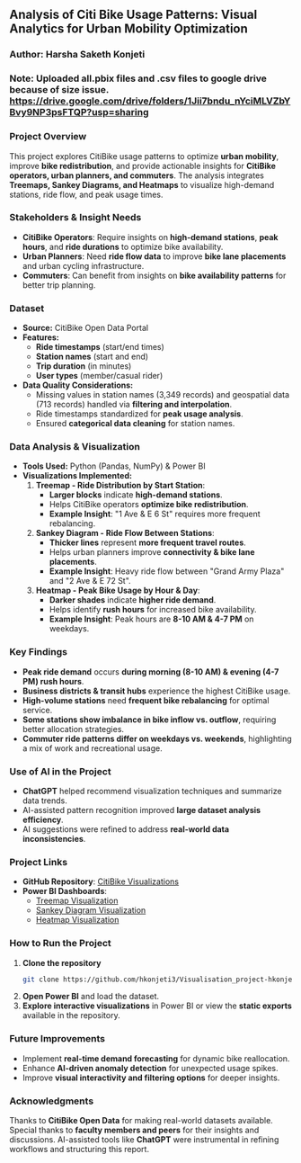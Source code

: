 ## **Analysis of Citi Bike Usage Patterns: Visual Analytics for Urban Mobility Optimization**  
### **Author:** Harsha Saketh Konjeti  

### Note: Uploaded all.pbix files and .csv files to google drive because of size issue. https://drive.google.com/drive/folders/1Jii7bndu_nYciMLVZbYBvy9NP3psFTQP?usp=sharing


### **Project Overview**  
This project explores CitiBike usage patterns to optimize **urban mobility**, improve **bike redistribution**, and provide actionable insights for **CitiBike operators, urban planners, and commuters**. The analysis integrates **Treemaps, Sankey Diagrams, and Heatmaps** to visualize high-demand stations, ride flow, and peak usage times.  

### **Stakeholders & Insight Needs**  
- **CitiBike Operators**: Require insights on **high-demand stations**, **peak hours**, and **ride durations** to optimize bike availability.  
- **Urban Planners**: Need **ride flow data** to improve **bike lane placements** and urban cycling infrastructure.  
- **Commuters**: Can benefit from insights on **bike availability patterns** for better trip planning.  

### **Dataset**  
- **Source:** CitiBike Open Data Portal  
- **Features:**  
  - **Ride timestamps** (start/end times)  
  - **Station names** (start and end)  
  - **Trip duration** (in minutes)  
  - **User types** (member/casual rider)  
- **Data Quality Considerations:**  
  - Missing values in station names (3,349 records) and geospatial data (713 records) handled via **filtering and interpolation**.  
  - Ride timestamps standardized for **peak usage analysis**.  
  - Ensured **categorical data cleaning** for station names.  

### **Data Analysis & Visualization**  
- **Tools Used:** Python (Pandas, NumPy) & Power BI  
- **Visualizations Implemented:**  
  1. **Treemap - Ride Distribution by Start Station**:  
     - **Larger blocks** indicate **high-demand stations**.  
     - Helps CitiBike operators **optimize bike redistribution**.  
     - **Example Insight**: "1 Ave & E 6 St" requires more frequent rebalancing.  
  2. **Sankey Diagram - Ride Flow Between Stations**:  
     - **Thicker lines** represent **more frequent travel routes**.  
     - Helps urban planners improve **connectivity & bike lane placements**.  
     - **Example Insight**: Heavy ride flow between "Grand Army Plaza" and "2 Ave & E 72 St".  
  3. **Heatmap - Peak Bike Usage by Hour & Day**:  
     - **Darker shades** indicate **higher ride demand**.  
     - Helps identify **rush hours** for increased bike availability.  
     - **Example Insight**: Peak hours are **8-10 AM & 4-7 PM** on weekdays.  

### **Key Findings**  
- **Peak ride demand** occurs **during morning (8-10 AM) & evening (4-7 PM) rush hours**.  
- **Business districts & transit hubs** experience the highest CitiBike usage.  
- **High-volume stations** need **frequent bike rebalancing** for optimal service.  
- **Some stations show imbalance in bike inflow vs. outflow**, requiring better allocation strategies.  
- **Commuter ride patterns differ on weekdays vs. weekends**, highlighting a mix of work and recreational usage.  

### **Use of AI in the Project**  
- **ChatGPT** helped recommend visualization techniques and summarize data trends.  
- AI-assisted pattern recognition improved **large dataset analysis efficiency**.  
- AI suggestions were refined to address **real-world data inconsistencies**.  

### **Project Links**  
- **GitHub Repository**: [CitiBike Visualizations](https://github.com/hkonjeti3/Visualisation_project-hkonjeti)  
- **Power BI Dashboards**:  
  - [Treemap Visualization](https://app.powerbi.com/links/7qYuzih92r?ctid=1113be34-aed1-4d00-ab4b-cdd02510be91&pbi_source=linkShare) 
  - [Sankey Diagram Visualization](https://app.powerbi.com/links/FVGAMflzNq?ctid=1113be34-aed1-4d00-ab4b-cdd02510be91&pbi_source=linkShare&bookmarkGuid=44ad21b8-56a6-4d4d-a70c-39dd4cc43acf) 
  - [Heatmap Visualization](https://app.powerbi.com/links/YF6NUhn-yR?ctid=1113be34-aed1-4d00-ab4b-cdd02510be91&pbi_source=linkShare) 

### **How to Run the Project**  
1. **Clone the repository**  
   ```bash
   git clone https://github.com/hkonjeti3/Visualisation_project-hkonjeti.git
   ```  
2. **Open Power BI** and load the dataset.  
3. **Explore interactive visualizations** in Power BI or view the **static exports** available in the repository.  

### **Future Improvements**  
- Implement **real-time demand forecasting** for dynamic bike reallocation.  
- Enhance **AI-driven anomaly detection** for unexpected usage spikes.  
- Improve **visual interactivity and filtering options** for deeper insights.  

### **Acknowledgments**  
Thanks to **CitiBike Open Data** for making real-world datasets available. Special thanks to **faculty members and peers** for their insights and discussions. AI-assisted tools like **ChatGPT** were instrumental in refining workflows and structuring this report.
